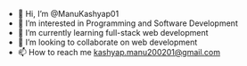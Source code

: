 - 👋 Hi, I’m @ManuKashyap01
- 👀 I’m interested in Programming and Software Development
- 🌱 I’m currently learning full-stack web development
- 💞️ I’m looking to collaborate on web development
- 📫 How to reach me kashyap.manu200201@gmail.com

<!---
ManuKashyap01/ManuKashyap01 is a ✨ special ✨ repository because its `README.md` (this file) appears on your GitHub profile.
You can click the Preview link to take a look at your changes.
--->
